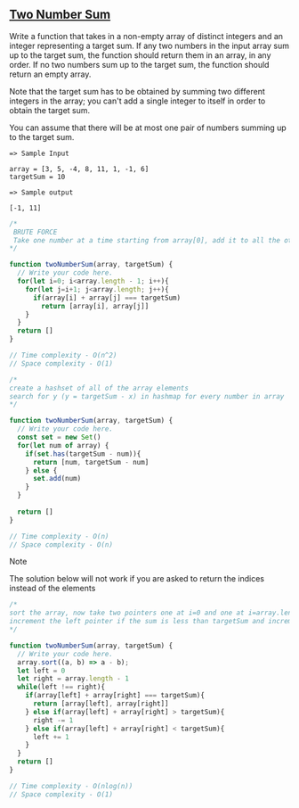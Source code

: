 ## [Two Number Sum](https://leetcode.com/problems/two-sum/)

Write a function that takes in a non-empty array of distinct integers and an integer representing a target sum. If any two numbers in the input array sum up to the target sum, the function should return them in an array, in any order. If no two numbers sum up to the target sum, the function should return an empty array.

Note that the target sum has to be obtained by summing two different integers in the array; you can't add a single integer to itself in order to obtain the target sum.

You can assume that there will be at most one pair of numbers summing up to the target sum.

```
=> Sample Input

array = [3, 5, -4, 8, 11, 1, -1, 6]
targetSum = 10

=> Sample output

[-1, 11]
```

```js
/* 
 BRUTE FORCE
 Take one number at a time starting from array[0], add it to all the other numbers remaining in the array till you find the sum to be equal to the target sum
*/

function twoNumberSum(array, targetSum) {
  // Write your code here.
  for(let i=0; i<array.length - 1; i++){
    for(let j=i+1; j<array.length; j++){
      if(array[i] + array[j] === targetSum)
        return [array[i], array[j]]
    }
  }
  return []
}

// Time complexity - O(n^2)
// Space complexity - O(1)
```

```js
/*
create a hashset of all of the array elements
search for y (y = targetSum - x) in hashmap for every number in array
*/

function twoNumberSum(array, targetSum) {
  // Write your code here.
  const set = new Set()
  for(let num of array) {
    if(set.has(targetSum - num)){
      return [num, targetSum - num]
    } else {
      set.add(num)
    }
  }
  
  return []
}

// Time complexity - O(n)
// Space complexity - O(n)
```

> [!NOTE]
> The solution below will not work if you are asked to return the indices instead of the elements 

```js
/*
sort the array, now take two pointers one at i=0 and one at i=array.length - 1
increment the left pointer if the sum is less than targetSum and increment the right pointer if the sum is more than the targetSum
*/

function twoNumberSum(array, targetSum) {
  // Write your code here.
  array.sort((a, b) => a - b);
  let left = 0
  let right = array.length - 1
  while(left !== right){
    if(array[left] + array[right] === targetSum){
      return [array[left], array[right]]
    } else if(array[left] + array[right] > targetSum){
      right -= 1
    } else if(array[left] + array[right] < targetSum){
      left += 1
    }
  }
  return []
}

// Time complexity - O(nlog(n))
// Space complexity - O(1)